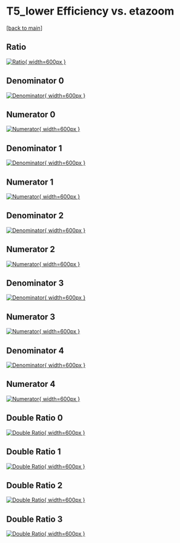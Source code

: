 # T5_lower Efficiency vs. etazoom

[[back to main](./)]



## Ratio

[![Ratio](../mtv/var/T5_lower_vtr_211_0_eff_etazoom.png){ width=600px }](../mtv/var/T5_lower_vtr_211_0_eff_etazoom.pdf)

## Denominator 0

[![Denominator](../mtv/den/T5_lower_vtr_211_0_eff_etazoom_den0.png){ width=600px }](../mtv/den/T5_lower_vtr_211_0_eff_etazoom_den0.pdf)

## Numerator 0

[![Numerator](../mtv/num/T5_lower_vtr_211_0_eff_etazoom_num0.png){ width=600px }](../mtv/num/T5_lower_vtr_211_0_eff_etazoom_num0.pdf)

## Denominator 1

[![Denominator](../mtv/den/T5_lower_vtr_211_0_eff_etazoom_den1.png){ width=600px }](../mtv/den/T5_lower_vtr_211_0_eff_etazoom_den1.pdf)

## Numerator 1

[![Numerator](../mtv/num/T5_lower_vtr_211_0_eff_etazoom_num1.png){ width=600px }](../mtv/num/T5_lower_vtr_211_0_eff_etazoom_num1.pdf)

## Denominator 2

[![Denominator](../mtv/den/T5_lower_vtr_211_0_eff_etazoom_den2.png){ width=600px }](../mtv/den/T5_lower_vtr_211_0_eff_etazoom_den2.pdf)

## Numerator 2

[![Numerator](../mtv/num/T5_lower_vtr_211_0_eff_etazoom_num2.png){ width=600px }](../mtv/num/T5_lower_vtr_211_0_eff_etazoom_num2.pdf)

## Denominator 3

[![Denominator](../mtv/den/T5_lower_vtr_211_0_eff_etazoom_den3.png){ width=600px }](../mtv/den/T5_lower_vtr_211_0_eff_etazoom_den3.pdf)

## Numerator 3

[![Numerator](../mtv/num/T5_lower_vtr_211_0_eff_etazoom_num3.png){ width=600px }](../mtv/num/T5_lower_vtr_211_0_eff_etazoom_num3.pdf)

## Denominator 4

[![Denominator](../mtv/den/T5_lower_vtr_211_0_eff_etazoom_den4.png){ width=600px }](../mtv/den/T5_lower_vtr_211_0_eff_etazoom_den4.pdf)

## Numerator 4

[![Numerator](../mtv/num/T5_lower_vtr_211_0_eff_etazoom_num4.png){ width=600px }](../mtv/num/T5_lower_vtr_211_0_eff_etazoom_num4.pdf)

## Double Ratio 0

[![Double Ratio](../mtv/ratio/T5_lower_vtr_211_0_eff_etazoom_ratio0.png){ width=600px }](../mtv/ratio/T5_lower_vtr_211_0_eff_etazoom_ratio0.pdf)

## Double Ratio 1

[![Double Ratio](../mtv/ratio/T5_lower_vtr_211_0_eff_etazoom_ratio1.png){ width=600px }](../mtv/ratio/T5_lower_vtr_211_0_eff_etazoom_ratio1.pdf)

## Double Ratio 2

[![Double Ratio](../mtv/ratio/T5_lower_vtr_211_0_eff_etazoom_ratio2.png){ width=600px }](../mtv/ratio/T5_lower_vtr_211_0_eff_etazoom_ratio2.pdf)

## Double Ratio 3

[![Double Ratio](../mtv/ratio/T5_lower_vtr_211_0_eff_etazoom_ratio3.png){ width=600px }](../mtv/ratio/T5_lower_vtr_211_0_eff_etazoom_ratio3.pdf)

